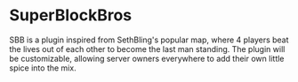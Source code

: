 SuperBlockBros
==============

SBB is a plugin inspired from SethBling's popular map, where 4 players beat the lives out of each other to become the last man standing. The plugin will be customizable, allowing server owners everywhere to add their own little spice into the mix.
